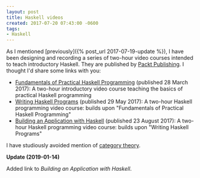 ```yaml
---
layout: post
title: Haskell videos
created: 2017-07-20 07:43:00 -0600
tags:
- Haskell
---
```

As I mentioned [previously]({% post_url 2017-07-19-update %}), I have been designing and recording a series of two-hour video courses intended to teach introductory Haskell. They are published by [Packt Publishing][packt]. I thought I'd share some links with you:

* [Fundamentals of Practical Haskell Programming][part1] (published 28 March 2017): A two-hour introductory video course teaching the basics of practical Haskell programming
* [Writing Haskell Programs][part2] (published 29 May 2017): A two-hour Haskell programming video course: builds upon "Fundamentals of Practical Haskell Programming"
* [Building an Application with Haskell][part3] (published 23 August 2017): A two-hour Haskell programming video course: builds upon "Writing Haskell Programs"

I have studiously avoided mention of [category theory][bartosz].

**Update (2019-01-14)**

Added link to _Building an Application with Haskell_.

[bartosz]: https://bartoszmilewski.com/category/category-theory/
[packt]: https://www.packtpub.com/
[part1]: https://www.packtpub.com/application-development/fundamentals-practical-haskell-programming-video
[part2]: https://www.packtpub.com/application-development/writing-haskell-programs-video
[part3]: https://www.packtpub.com/application-development/building-application-functional-haskell-video
